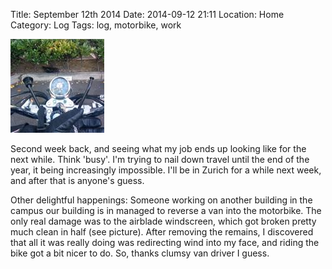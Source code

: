 Title: September 12th 2014
Date: 2014-09-12 21:11
Location: Home
Category: Log
Tags: log, motorbike, work

<a href="/images/20140912-windscreen.jpg">![Whoops!](/images/thumbs/thumbnail_square/20140912-windscreen.jpg)</a>

Second week back, and seeing what my job ends up looking like for the next while. Think 'busy'. I'm trying to nail down travel until the end of the year, it being increasingly impossible. I'll be in Zurich for a while next week, and after that is anyone's guess.

Other delightful happenings: Someone working on another building in the campus our building is in managed to reverse a van into the motorbike. The only real damage was to the airblade windscreen, which got broken pretty much clean in half (see picture). After removing the remains, I discovered that all it was really doing was redirecting wind into my face, and riding the bike got a bit nicer to do. So, thanks clumsy van driver I guess.
